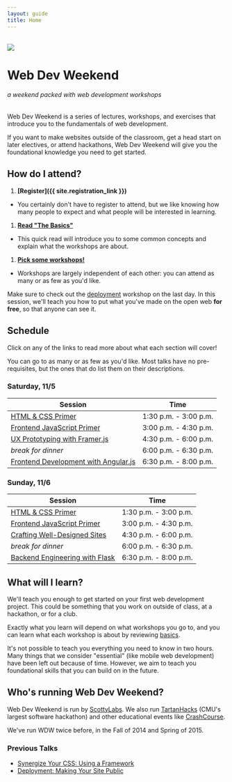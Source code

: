 ```yaml
---
layout: guide
title: Home
---
```


<br>

<img class="hero-logo" src="/wdw/assets/img/logo.svg">

# Web Dev Weekend

###### a weekend packed with web development workshops

Web Dev Weekend is a series of lectures, workshops, and exercises that introduce
you to the fundamentals of web development.

If you want to make websites outside of the classroom, get a head start on later
electives, or attend hackathons, Web Dev Weekend will give you the foundational
knowledge you need to get started.


## How do I attend?

1. __[Register]({{ site.registration_link }})__
  - You certainly don't have to register to attend, but we like knowing how many
    people to expect and what people will be interested in learning.
1. __[Read "The Basics"][basics]__
  - This quick read will introduce you to some common concepts and explain what
    the workshops are about.
1. __[Pick some workshops!](#schedule)__
  - Workshops are largely independent of each other: you can attend as many or
    as few as you'd like.

Make sure to check out the [deployment][deployment] workshop on the last day. In
this session, we'll teach you how to put what you've made on the open web __for
free__, so that anyone can see it.


## Schedule

Click on any of the links to read more about what each section will cover!

You can go to as many or as few as you'd like. Most talks have no
pre-requisites, but the ones that do list them on their descriptions.

### Saturday, 11/5

| Session                                            | Time                  |
| -------                                            | ----                  |
| [HTML & CSS Primer][html]                          | 1:30 p.m. - 3:00 p.m. |
| [Frontend JavaScript Primer][frontend]             | 3:00 p.m. - 4:30 p.m. |
| [UX Prototyping with Framer.js][framer]            | 4:30 p.m. - 6:00 p.m. |
| *break for dinner*                                 | 6:00 p.m. - 6:30 p.m. |
| [Frontend Development with Angular.js][angular]    | 6:30 p.m. - 8:00 p.m. |


### Sunday, 11/6

| Session                                            | Time                  |
| -------                                            | ----                  |
| [HTML & CSS Primer][html]                          | 1:30 p.m. - 3:00 p.m. |
| [Frontend JavaScript Primer][frontend]             | 3:00 p.m. - 4:30 p.m. |
| [Crafting Well-Designed Sites][design]             | 4:30 p.m. - 6:00 p.m. |
| *break for dinner*                                 | 6:00 p.m. - 6:30 p.m. |
| [Backend Engineering with Flask][backend]          | 6:30 p.m. - 8:00 p.m. |


## What will I learn?

We'll teach you enough to get started on your first web development project.
This could be something that you work on outside of class, at a hackathon, or
for a club.

Exactly what you learn will depend on what workshops you go to, and you can
learn what each workshop is about by reviewing [basics][basics].

It's not possible to teach you everything you need to know in two hours. Many
things that we consider "essential" (like mobile web development) have been left
out because of time. However, we aim to teach you foundational skills that you
can build on in the future.


## Who's running Web Dev Weekend?

Web Dev Weekend is run by [ScottyLabs](https://scottylabs.org). We also run
[TartanHacks](http://tartanhacks.com/) (CMU's largest software hackathon) and
other educational events like
[CrashCourse](https://scottylabs.org/crashcourse/).

We've run WDW twice before, in the Fall of 2014 and Spring of 2015.

### Previous Talks

- [Synergize Your CSS: Using a Framework][css]
- [Deployment: Making Your Site Public][deployment]


[basics]: basics/
[html]: html/
[css]: css/
[design]: design/
[frontend]: frontend/
[backend]: backend/
[deployment]: deployment/
[angular]: angular/
[framer]: framer/
